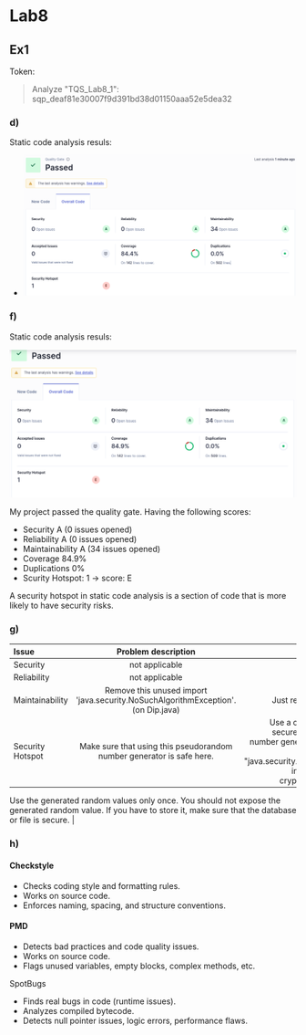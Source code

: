 # Lab8

## Ex1
Token:
> Analyze "TQS_Lab8_1": sqp_deaf81e30007f9d391bd38d01150aaa52e5dea32

### d)
Static code analysis resuls:

- ![alt text](image.png)


### f)
Static code analysis resuls:

![alt text](image-1.png)

My project passed the quality gate. 
Having the following scores:
- Security A (0 issues opened)
- Reliability A (0 issues opened)
- Maintainability A (34 issues opened)
- Coverage 84.9% 
- Duplications 0%
- Scurity Hotspot: 1 -> score: E

A security hotspot in static code analysis is a section of code that is more likely to have security risks.


### g)
| Issue |  Problem description  | How to solve |
|:---------------|:------------:|-------------:|
| Security       | not applicable     | not applicable   |
| Reliability    | not applicable      |   not applicable        |
| Maintainability| Remove this unused import 'java.security.NoSuchAlgorithmException'. (on Dip.java)   |   Just remove the import      |
| Security Hotspot| Make sure that using this pseudorandom number generator is safe here.    |    Use a cryptographically secure pseudo random number generator (CSPRNG) like "java.security.SecureRandom" in place of a non-cryptographic PRNG.
Use the generated random values only once.
You should not expose the generated random value. If you have to store it, make sure that the database or file is secure.
    |


### h)

#### Checkstyle

- Checks coding style and formatting rules.
- Works on source code.
- Enforces naming, spacing, and structure conventions.

#### PMD

- Detects bad practices and code quality issues.
- Works on source code.
- Flags unused variables, empty blocks, complex methods, etc.

SpotBugs

- Finds real bugs in code (runtime issues).
- Analyzes compiled bytecode.
- Detects null pointer issues, logic errors, performance flaws.

